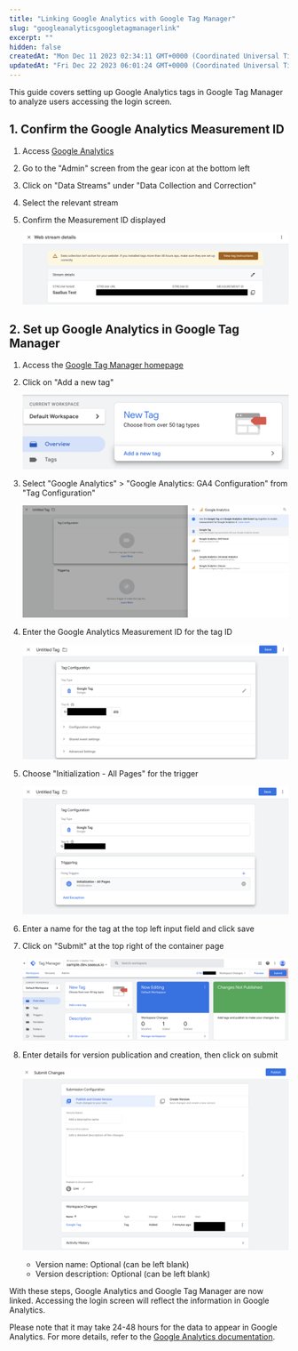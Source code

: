 ```yaml
---
title: "Linking Google Analytics with Google Tag Manager"
slug: "googleanalyticsgoogletagmanagerlink"
excerpt: ""
hidden: false
createdAt: "Mon Dec 11 2023 02:34:11 GMT+0000 (Coordinated Universal Time)"
updatedAt: "Fri Dec 22 2023 06:01:24 GMT+0000 (Coordinated Universal Time)"
---
```

This guide covers setting up Google Analytics tags in Google Tag Manager to analyze users accessing the login screen.

## 1. Confirm the Google Analytics Measurement ID

1. Access [Google Analytics](https://analytics.google.com/analytics/web)
2. Go to the "Admin" screen from the gear icon at the bottom left
3. Click on "Data Streams" under "Data Collection and Correction"
4. Select the relevant stream
5. Confirm the Measurement ID displayed

   ![googleanalyticsgoogletagmanagerlink-1](/ja/img/saas-development-console/googletagmanagersetting/googleanalyticsgoogletagmanagerlink-1.png)

## 2. Set up Google Analytics in Google Tag Manager

1. Access the [Google Tag Manager homepage](https://tagmanager.google.com/?hl=JA)
2. Click on "Add a new tag"

   ![googleanalyticsgoogletagmanagerlink-2](/ja/img/saas-development-console/googletagmanagersetting/googleanalyticsgoogletagmanagerlink-2.png)
3. Select "Google Analytics" > "Google Analytics: GA4 Configuration" from "Tag Configuration"

   ![googleanalyticsgoogletagmanagerlink-3](/ja/img/saas-development-console/googletagmanagersetting/googleanalyticsgoogletagmanagerlink-3.png)
4. Enter the Google Analytics Measurement ID for the tag ID

   ![googleanalyticsgoogletagmanagerlink-4](/ja/img/saas-development-console/googletagmanagersetting/googleanalyticsgoogletagmanagerlink-4.png)
5. Choose "Initialization - All Pages" for the trigger

   ![googleanalyticsgoogletagmanagerlink-5](/ja/img/saas-development-console/googletagmanagersetting/googleanalyticsgoogletagmanagerlink-5.png)
6. Enter a name for the tag at the top left input field and click save
7. Click on "Submit" at the top right of the container page

   ![googleanalyticsgoogletagmanagerlink-6](/ja/img/saas-development-console/googletagmanagersetting/googleanalyticsgoogletagmanagerlink-6.png)
8. Enter details for version publication and creation, then click on submit

   ![googleanalyticsgoogletagmanagerlink-7](/ja/img/saas-development-console/googletagmanagersetting/googleanalyticsgoogletagmanagerlink-7.png)

   - Version name: Optional (can be left blank)
   - Version description: Optional (can be left blank)

With these steps, Google Analytics and Google Tag Manager are now linked. Accessing the login screen will reflect the information in Google Analytics.

Please note that it may take 24-48 hours for the data to appear in Google Analytics. For more details, refer to the [Google Analytics documentation](https://support.google.com/analytics/answer/7084038?hl=ja&sjid=9555982415879226311-AP#zippy=%2C%E3%81%93%E3%81%AE%E8%A8%98%E4%BA%8B%E3%81%AE%E5%86%85%E5%AE%B9).

